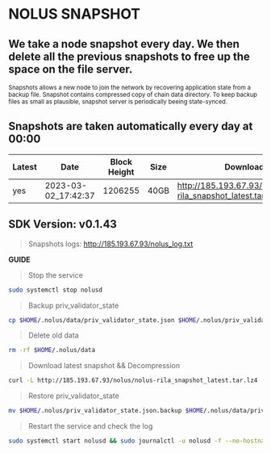 # NOLUS SNAPSHOT

## We take a node snapshot every day. We then delete all the previous snapshots to free up the space on the file server.

<sub>
Snapshots allows a new node to join the network by recovering application state from a backup file. Snapshot contains compressed copy of chain data directory. To keep backup files as small as plausible, snapshot server is periodically beeing state-synced.
</sub>

## Snapshots are taken automatically every day at 00:00

| Latest | Date | Block Height | Size | Download
| ------ | ------ | ------ | ------ | ------ |
| yes | 2023-03-02_17:42:37 | 1206255 | 40GB | http://185.193.67.93/nolus/nolus-rila_snapshot_latest.tar.lz4

## SDK Version: v0.1.43

> Snapshots logs: http://185.193.67.93/nolus_log.txt

**GUIDE**

> Stop the service
```sh
sudo systemctl stop nolusd
```
> Backup priv_validator_state
```sh
cp $HOME/.nolus/data/priv_validator_state.json $HOME/.nolus/priv_validator_state.json.backup
```
> Delete old data
```sh
rm -rf $HOME/.nolus/data
```
> Download latest snapshot && Decompression
```sh
curl -L http://185.193.67.93/nolus/nolus-rila_snapshot_latest.tar.lz4 | tar -Ilz4 -xf - -C $HOME/.nolus
```
> Restore priv_validator_state
```sh
mv $HOME/.nolus/priv_validator_state.json.backup $HOME/.nolus/data/priv_validator_state.json
```
> Restart the service and check the log
```sh
sudo systemctl start nolusd && sudo journalctl -u nolusd -f --no-hostname -o cat
```
